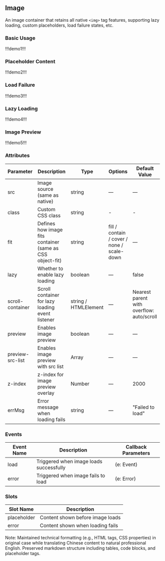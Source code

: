 ## Image

An image container that retains all native `<img>` tag features, supporting lazy loading, custom placeholders, load failure states, etc.

### Basic Usage

!!!demo1!!!

### Placeholder Content

!!!demo2!!!

### Load Failure

!!!demo3!!!

### Lazy Loading

!!!demo4!!!

### Image Preview

!!!demo5!!!

### Attributes

| Parameter        | Description                                               | Type                 | Options                                    | Default Value                             |
| ---------------- | --------------------------------------------------------- | -------------------- | ------------------------------------------ | ----------------------------------------- |
| src              | Image source (same as native)                             | string               | —                                          | —                                         |
| class            | Custom CSS class                                          | string               | -                                          | -                                         |
| fit              | Defines how image fits container (same as CSS object-fit) | string               | fill / contain / cover / none / scale-down | —                                         |
| lazy             | Whether to enable lazy loading                            | boolean              | —                                          | false                                     |
| scroll-container | Scroll container for lazy loading event listener          | string / HTMLElement | —                                          | Nearest parent with overflow: auto/scroll |
| preview          | Enables image preview                                     | boolean              | —                                          | —                                         |
| preview-src-list | Enables image preview with src list                       | Array                | —                                          | —                                         |
| z-index          | z-index for image preview overlay                         | Number               | —                                          | 2000                                      |
| errMsg           | Error message when loading fails                          | string               | —                                          | "Failed to load"                          |

### Events

| Event Name | Description                             | Callback Parameters |
| ---------- | --------------------------------------- | ------------------- |
| load       | Triggered when image loads successfully | (e: Event)          |
| error      | Triggered when image fails to load      | (e: Error)          |

### Slots

| Slot Name   | Description                      |
| ----------- | -------------------------------- |
| placeholder | Content shown before image loads |
| error       | Content shown when loading fails |

Note: Maintained technical formatting (e.g., HTML tags, CSS properties) in original case while translating Chinese content to natural professional English. Preserved markdown structure including tables, code blocks, and placeholder tags.
